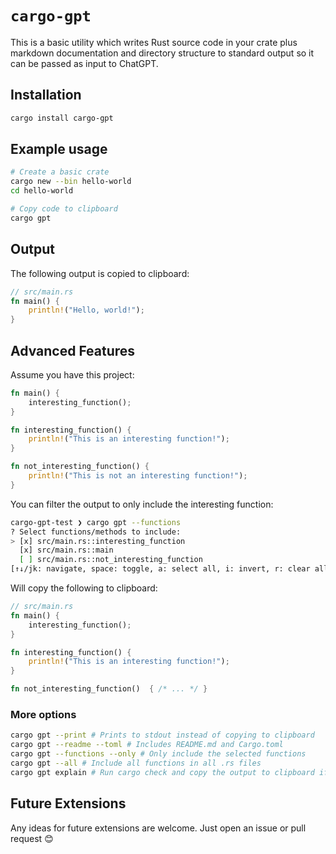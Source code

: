 # `cargo-gpt`

This is a basic utility which writes Rust source code in your crate plus markdown documentation and directory structure to standard output so it can be passed as input to ChatGPT.

## Installation

```sh
cargo install cargo-gpt
```

## Example usage

```sh
# Create a basic crate
cargo new --bin hello-world
cd hello-world

# Copy code to clipboard
cargo gpt
```

## Output

The following output is copied to clipboard:

```rs
// src/main.rs
fn main() {
    println!("Hello, world!");
}
```

## Advanced Features

Assume you have this project:

```rs
fn main() {
    interesting_function();
}

fn interesting_function() {
    println!("This is an interesting function!");
}

fn not_interesting_function() {
    println!("This is not an interesting function!");
}
```

You can filter the output to only include the interesting function:

```sh
cargo-gpt-test ❯ cargo gpt --functions
? Select functions/methods to include:
> [x] src/main.rs::interesting_function
  [x] src/main.rs::main
  [ ] src/main.rs::not_interesting_function
[↑↓/jk: navigate, space: toggle, a: select all, i: invert, r: clear all, enter: confirm]
```

Will copy the following to clipboard:

```rs
// src/main.rs
fn main() {
    interesting_function();
}

fn interesting_function() {
    println!("This is an interesting function!");
}

fn not_interesting_function()  { /* ... */ }
```

### More options

```sh
cargo gpt --print # Prints to stdout instead of copying to clipboard
cargo gpt --readme --toml # Includes README.md and Cargo.toml
cargo gpt --functions --only # Only include the selected functions
cargo gpt --all # Include all functions in all .rs files
cargo gpt explain # Run cargo check and copy the output to clipboard if there are errors
```



## Future Extensions

Any ideas for future extensions are welcome. Just open an issue or pull request :blush:
